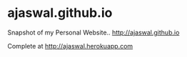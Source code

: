 ajaswal.github.io
=================

Snapshot of my Personal Website.. http://ajaswal.github.io

Complete at http://ajaswal.herokuapp.com
